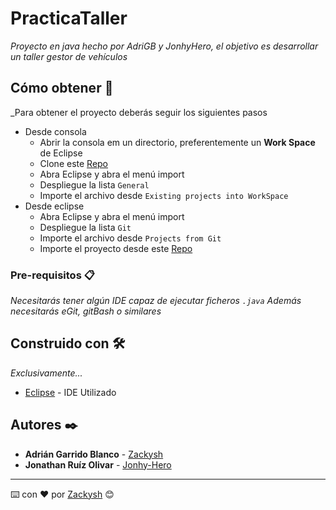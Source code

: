 # PracticaTaller

_Proyecto en java hecho por AdriGB y JonhyHero, el objetivo es desarrollar un taller
gestor de vehículos_

## Cómo obtener 🚀

_Para obtener el proyecto deberás seguir los siguientes pasos
* Desde consola
  * Abrir la consola em un directorio, preferentemente un **Work Space** de Eclipse
  * Clone este [Repo](https://github.com/Jony-Hero/PracticaTaller.git)
  * Abra Eclipse y abra el menú import
  * Despliegue la lista `General`
  * Importe el archivo desde `Existing projects into WorkSpace`
* Desde eclipse
  * Abra Eclipse y abra el menú import
  * Despliegue la lista `Git`
  * Importe el archivo desde `Projects from Git`
  * Importe el proyecto desde este [Repo](https://github.com/Jony-Hero/PracticaTaller.git)

### Pre-requisitos 📋

_Necesitarás tener algún IDE capaz de ejecutar ficheros `.java`
Además necesitarás eGit, gitBash o similares_

## Construido con 🛠️

_Exclusivamente..._

* [Eclipse](https://www.eclipse.org/downloads/) - IDE Utilizado

## Autores ✒️

* **Adrián Garrido Blanco** - [Zackysh](https://github.com/Zackysh)
* **Jonathan Ruíz Olivar** - [Jonhy-Hero](https://github.com/Jony-Hero)


---
⌨️ con ❤️ por [Zackysh](https://github.com/Zackysh) 😊
